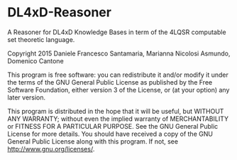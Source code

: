 # DL4xD-Reasoner
A Reasoner for DL4xD Knowledge Bases in term of the 4LQSR computable set theoretic language.

Copyright 2015 Daniele Francesco Santamaria, Marianna Nicolosi Asmundo, Domenico Cantone

This program is free software: you can redistribute it and/or modify
it under the terms of the GNU General Public License as published by
the Free Software Foundation, either version 3 of the License, or
(at your option) any later version.

This program is distributed in the hope that it will be useful,
but WITHOUT ANY WARRANTY; without even the implied warranty of
MERCHANTABILITY or FITNESS FOR A PARTICULAR PURPOSE.  See the
GNU General Public License for more details.
You should have received a copy of the GNU General Public License
along with this program.  If not, see <http://www.gnu.org/licenses/>.
